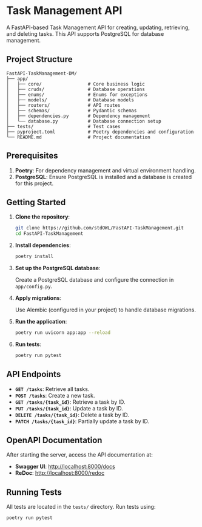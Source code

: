 
# Task Management API

A FastAPI-based Task Management API for creating, updating, retrieving, and deleting tasks. This API supports PostgreSQL for database management.

## Project Structure

```
FastAPI-TaskManagement-DM/
├── app/
│   ├── core/                 # Core business logic
│   ├── cruds/                # Database operations
│   ├── enums/                # Enums for exceptions
│   ├── models/               # Database models
│   ├── routers/              # API routes
│   ├── schemas/              # Pydantic schemas
│   ├── dependencies.py       # Dependency management
│   └── database.py           # Database connection setup
├── tests/                    # Test cases
├── pyproject.toml            # Poetry dependencies and configuration
└── README.md                 # Project documentation
```

## Prerequisites

1. **Poetry**: For dependency management and virtual environment handling.
2. **PostgreSQL**: Ensure PostgreSQL is installed and a database is created for this project.

## Getting Started

1. **Clone the repository**:

   ```bash
   git clone https://github.com/stdOWL/FastAPI-TaskManagement.git
   cd FastAPI-TaskManagement
   ```

2. **Install dependencies**:

   ```bash
   poetry install
   ```

3. **Set up the PostgreSQL database**:
   
   Create a PostgreSQL database and configure the connection in `app/config.py`.

4. **Apply migrations**:
   
   Use Alembic (configured in your project) to handle database migrations.

5. **Run the application**:

   ```bash
   poetry run uvicorn app:app --reload
   ```

6. **Run tests**:

   ```bash
   poetry run pytest
   ```

## API Endpoints

- **`GET /tasks`**: Retrieve all tasks.
- **`POST /tasks`**: Create a new task.
- **`GET /tasks/{task_id}`**: Retrieve a task by ID.
- **`PUT /tasks/{task_id}`**: Update a task by ID.
- **`DELETE /tasks/{task_id}`**: Delete a task by ID.
- **`PATCH /tasks/{task_id}`**: Partially update a task by ID.

## OpenAPI Documentation

After starting the server, access the API documentation at:

- **Swagger UI**: [http://localhost:8000/docs](http://localhost:8000/docs)
- **ReDoc**: [http://localhost:8000/redoc](http://localhost:8000/redoc)

## Running Tests

All tests are located in the `tests/` directory. Run tests using:

```bash
poetry run pytest
```
